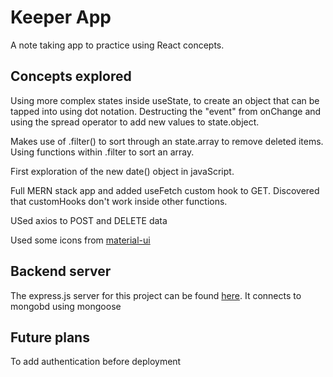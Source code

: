 # Keeper App

A note taking app to practice using React concepts. 
## Concepts explored

Using more complex states inside useState, to create an object that can be tapped into using dot notation. 
Destructing the "event" from onChange and using the spread operator to add new values to state.object.

Makes use of .filter() to sort through an state.array to remove deleted items.
Using functions within .filter to sort an array.

First exploration of the new date() object in javaScript.

Full MERN stack app and added useFetch custom hook to GET.
Discovered that customHooks don't work inside other functions.

USed axios to POST and DELETE data

Used some icons from [material-ui](https://mui.com/material-ui/material-icons/?query=thinking)

## Backend server
The express.js server for this project can be found [here](https://github.com/AliMcG/portfolio-backend-mongodb). It connects to mongobd using mongoose

## Future plans
To add authentication before deployment


